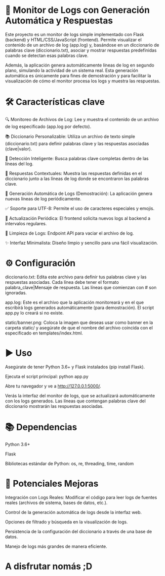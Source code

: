 # 📝 Monitor de Logs con Generación Automática y Respuestas
Este proyecto es un monitor de logs simple implementado con Flask (backend) y HTML/CSS/JavaScript (frontend). Permite visualizar el contenido de un archivo de log (app.log) y, basándose en un diccionario de palabras clave (diccionario.txt), asociar y mostrar respuestas predefinidas cuando se detectan esas palabras clave.

Además, la aplicación genera automáticamente líneas de log en segundo plano, simulando la actividad de un sistema real. Esta generación automática es únicamente para fines de demostración y para facilitar la visualización de cómo el monitor procesa los logs y muestra las respuestas.

# 🛠 Características clave
🔍 Monitoreo de Archivos de Log: Lee y muestra el contenido de un archivo de log especificado (app.log por defecto).

📚 Diccionario Personalizable: Utiliza un archivo de texto simple (diccionario.txt) para definir palabras clave y las respuestas asociadas (clave|valor).

🚨 Detección Inteligente: Busca palabras clave completas dentro de las líneas del log.

💬 Respuestas Contextuales: Muestra las respuestas definidas en el diccionario junto a las líneas de log donde se encontraron las palabras clave.

🤖 Generación Automática de Logs (Demostración): La aplicación genera nuevas líneas de log periódicamente.

✅ Soporte para UTF-8: Permite el uso de caracteres especiales y emojis.

🔄 Actualización Periódica: El frontend solicita nuevos logs al backend a intervalos regulares.

🧹 Limpieza de Logs: Endpoint API para vaciar el archivo de log.

✨ Interfaz Minimalista: Diseño limpio y sencillo para una fácil visualización.

# ⚙️ Configuración
diccionario.txt: Edita este archivo para definir tus palabras clave y las respuestas asociadas. Cada línea debe tener el formato palabra_clave|Mensaje de respuesta. Las líneas que comienzan con # son ignoradas.

app.log: Este es el archivo que la aplicación monitoreará y en el que escribirá logs generados automáticamente (para demostración). El script app.py lo creará si no existe.

static/banner.png: Coloca la imagen que deseas usar como banner en la carpeta static/ y asegúrate de que el nombre del archivo coincida con el especificado en templates/index.html.

# ▶️ Uso
Asegúrate de tener Python 3.6+ y Flask instalados (pip install Flask).

Ejecuta el script principal: python app.py

Abre tu navegador y ve a http://127.0.0.1:5000/.

Verás la interfaz del monitor de logs, que se actualizará automáticamente con los logs generados. Las líneas que contengan palabras clave del diccionario mostrarán las respuestas asociadas.

# 📚 Dependencias
Python 3.6+

Flask

Bibliotecas estándar de Python: os, re, threading, time, random

# 🚀 Potenciales Mejoras
Integración con Logs Reales: Modificar el código para leer logs de fuentes reales (archivos de sistema, bases de datos, etc.).

Control de la generación automática de logs desde la interfaz web.

Opciones de filtrado y búsqueda en la visualización de logs.

Persistencia de la configuración del diccionario a través de una base de datos.

Manejo de logs más grandes de manera eficiente.

# A disfrutar nomás ;D
